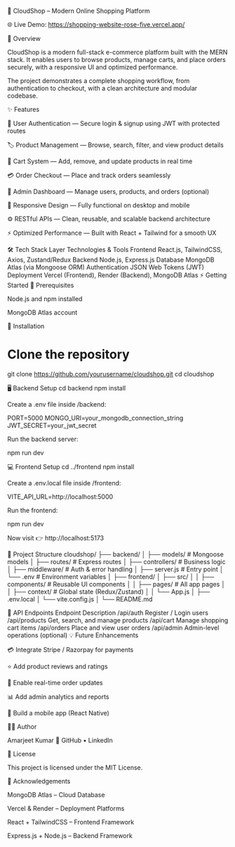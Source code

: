 🛒 CloudShop – Modern Online Shopping Platform

🌐 Live Demo: https://shopping-website-rose-five.vercel.app/

🧩 Overview

CloudShop is a modern full-stack e-commerce platform built with the MERN stack.
It enables users to browse products, manage carts, and place orders securely, with a responsive UI and optimized performance.

The project demonstrates a complete shopping workflow, from authentication to checkout, with a clean architecture and modular codebase.

✨ Features

👤 User Authentication — Secure login & signup using JWT with protected routes

🏷️ Product Management — Browse, search, filter, and view product details

🛒 Cart System — Add, remove, and update products in real time

💳 Order Checkout — Place and track orders seamlessly

🧾 Admin Dashboard — Manage users, products, and orders (optional)

📱 Responsive Design — Fully functional on desktop and mobile

⚙️ RESTful APIs — Clean, reusable, and scalable backend architecture

⚡ Optimized Performance — Built with React + Tailwind for a smooth UX

🛠️ Tech Stack
Layer	Technologies & Tools
Frontend	React.js, TailwindCSS, Axios, Zustand/Redux
Backend	Node.js, Express.js
Database	MongoDB Atlas (via Mongoose ORM)
Authentication	JSON Web Tokens (JWT)
Deployment	Vercel (Frontend), Render (Backend), MongoDB Atlas
⚡ Getting Started
🔑 Prerequisites

Node.js
 and npm installed

MongoDB Atlas
 account

🚀 Installation
# Clone the repository
git clone https://github.com/yourusername/cloudshop.git
cd cloudshop

🖥️ Backend Setup
cd backend
npm install


Create a .env file inside /backend:

PORT=5000
MONGO_URI=your_mongodb_connection_string
JWT_SECRET=your_jwt_secret


Run the backend server:

npm run dev

💻 Frontend Setup
cd ../frontend
npm install


Create a .env.local file inside /frontend:

VITE_API_URL=http://localhost:5000


Run the frontend:

npm run dev


Now visit 👉 http://localhost:5173

📁 Project Structure
cloudshop/
├── backend/
│   ├── models/          # Mongoose models
│   ├── routes/          # Express routes
│   ├── controllers/     # Business logic
│   ├── middleware/      # Auth & error handling
│   ├── server.js        # Entry point
│   └── .env             # Environment variables
│
├── frontend/
│   ├── src/
│   │   ├── components/  # Reusable UI components
│   │   ├── pages/       # All app pages
│   │   ├── context/     # Global state (Redux/Zustand)
│   │   └── App.js
│   ├── .env.local
│   └── vite.config.js
│
└── README.md

🔗 API Endpoints
Endpoint	Description
/api/auth	Register / Login users
/api/products	Get, search, and manage products
/api/cart	Manage shopping cart items
/api/orders	Place and view user orders
/api/admin	Admin-level operations (optional)
💡 Future Enhancements

💳 Integrate Stripe / Razorpay for payments

⭐ Add product reviews and ratings

🔔 Enable real-time order updates

📊 Add admin analytics and reports

📱 Build a mobile app (React Native)

👨‍💻 Author

Amarjeet Kumar
🔗 GitHub
 • LinkedIn

📄 License

This project is licensed under the MIT License.

🙏 Acknowledgements

MongoDB Atlas – Cloud Database

Vercel & Render – Deployment Platforms

React + TailwindCSS – Frontend Framework

Express.js + Node.js – Backend Framework